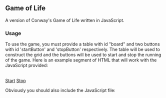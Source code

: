 ## Game of Life

A version of Conway's Game of Life written in JavaScript.

### Usage

To use the game, you must provide a table with id "board" and two buttons with id 'startButton' and 'stopButton' respectively. The table will be used to construct the grid and the buttons will be used to start and stop the running of the game. Here is an example segment of HTML that will work with the JavaScript provided:

<table id='board'>
    
</table>

<a id='startButton' href='#'>Start</a>
<a id='stopButton' href='#'>Stop</a>

Obviously you should also include the JavaScript file:

<script type='text/javascript' src='gol.js' />